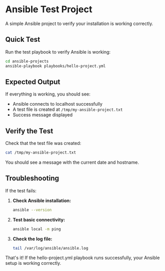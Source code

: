 # Ansible Test Project

A simple Ansible project to verify your installation is working correctly.

## Quick Test

Run the test playbook to verify Ansible is working:

```bash
cd ansible-projects
ansible-playbook playbooks/hello-project.yml
```

## Expected Output

If everything is working, you should see:
- Ansible connects to localhost successfully
- A test file is created at `/tmp/my-ansible-project.txt`
- Success message displayed

## Verify the Test

Check that the test file was created:

```bash
cat /tmp/my-ansible-project.txt
```

You should see a message with the current date and hostname.

## Troubleshooting

If the test fails:

1. **Check Ansible installation:**
   ```bash
   ansible --version
   ```

2. **Test basic connectivity:**
   ```bash
   ansible local -m ping
   ```

3. **Check the log file:**
   ```bash
   tail /var/log/ansible/ansible.log
   ```

That's it! If the hello-project.yml playbook runs successfully, your Ansible setup is working correctly.
